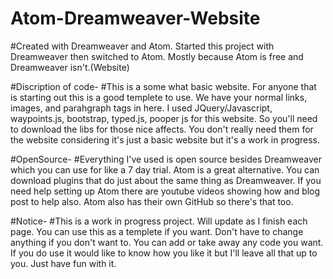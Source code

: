 # Atom-Dreamweaver-Website

#Created with Dreamweaver and Atom. Started this project with Dreamweaver then switched to Atom. Mostly because Atom is free and Dreamweaver isn't.(Website)

#Discription of code- #This is a some what basic website. For anyone that is starting out this is a good templete to use. We have your normal links, images, and parahgraph tags in here. I used JQuery/Javascript, waypoints.js, bootstrap, typed.js, pooper js for this website. So you'll need to download the libs for those nice affects. You don't really need them for the website considering it's just a basic website but it's a work in progress.

#OpenSource- #Everything I've used is open source besides Dreamweaver which you can use for like a 7 day trial. Atom is a great alternative. You can download plugins that do just about the same thing as Dreamweaver. If you need help setting up Atom there are youtube videos showing how and blog post to help also. Atom also has their own GitHub so there's that too.

#Notice- #This is a work in progress project. Will update as I finish each page. You can use this as a templete if you want. Don't have to change anything if you don't want to. You can add or take away any code you want. If you do use it would like to know how you like it but I'll leave all that up to you. Just have fun with it.
